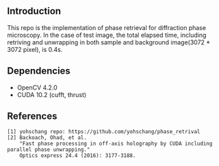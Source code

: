 ## Introduction

This repo is the implementation of phase retrieval for diffraction phase microscopy. 
In the case of test image, the total elapsed time, including retriving and unwrapping in both sample and background image(3072 * 3072 pixel), is 0.4s.

## Dependencies

* OpenCV 4.2.0
* CUDA 10.2 (cufft, thrust)

## References

```
[1] yohschang repo: https://github.com/yohschang/phase_retrival
[2] Backoach, Ohad, et al. 
    "Fast phase processing in off-axis holography by CUDA including parallel phase unwrapping." 
    Optics express 24.4 (2016): 3177-3188.
```
